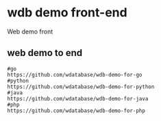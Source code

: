 # wdb demo front-end
Web demo front

## web demo to end
```shell
#go
https://github.com/wdatabase/wdb-demo-for-go
#python
https://github.com/wdatabase/wdb-demo-for-python
#java
https://github.com/wdatabase/wdb-demo-for-java
#php
https://github.com/wdatabase/wdb-demo-for-php
```
